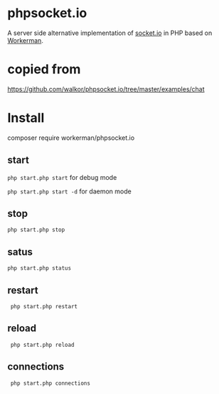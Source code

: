 # phpsocket.io

A server side alternative implementation of [socket.io](https://github.com/socketio/socket.io) in PHP based on [Workerman](https://github.com/walkor/Workerman).<br>

# copied from

https://github.com/walkor/phpsocket.io/tree/master/examples/chat

# Install

composer require workerman/phpsocket.io

## start

`php start.php start` for debug mode

`php start.php start -d` for daemon mode

## stop

`php start.php stop`

## satus

`php start.php status`

## restart

` php start.php restart`

## reload

` php start.php reload`

## connections

` php start.php connections`
